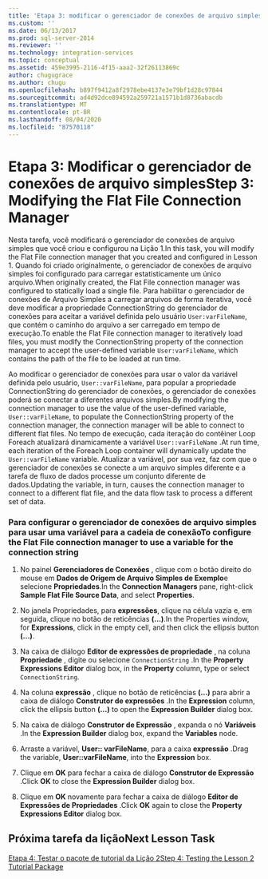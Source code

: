 ```yaml
---
title: 'Etapa 3: modificar o gerenciador de conexões de arquivo simples | Microsoft Docs'
ms.custom: ''
ms.date: 06/13/2017
ms.prod: sql-server-2014
ms.reviewer: ''
ms.technology: integration-services
ms.topic: conceptual
ms.assetid: 459e3995-2116-4f15-aaa2-32f26113869c
author: chugugrace
ms.author: chugu
ms.openlocfilehash: b897f9412a8f2978ebe4137e3e79bf1d28c97844
ms.sourcegitcommit: ad4d92dce894592a259721a1571b1d8736abacdb
ms.translationtype: MT
ms.contentlocale: pt-BR
ms.lasthandoff: 08/04/2020
ms.locfileid: "87570118"
---
```

# <a name="step-3-modifying-the-flat-file-connection-manager"></a><span data-ttu-id="5df07-102">Etapa 3: Modificar o gerenciador de conexões de arquivo simples</span><span class="sxs-lookup"><span data-stu-id="5df07-102">Step 3: Modifying the Flat File Connection Manager</span></span>
  <span data-ttu-id="5df07-103">Nesta tarefa, você modificará o gerenciador de conexões de arquivo simples que você criou e configurou na Lição 1.</span><span class="sxs-lookup"><span data-stu-id="5df07-103">In this task, you will modify the Flat File connection manager that you created and configured in Lesson 1.</span></span> <span data-ttu-id="5df07-104">Quando foi criado originalmente, o gerenciador de conexões de arquivo simples foi configurado para carregar estatisticamente um único arquivo.</span><span class="sxs-lookup"><span data-stu-id="5df07-104">When originally created, the Flat File connection manager was configured to statically load a single file.</span></span> <span data-ttu-id="5df07-105">Para habilitar o gerenciador de conexões de Arquivo Simples a carregar arquivos de forma iterativa, você deve modificar a propriedade ConnectionString do gerenciador de conexões para aceitar a variável definida pelo usuário `User:varFileName`, que contém o caminho do arquivo a ser carregado em tempo de execução.</span><span class="sxs-lookup"><span data-stu-id="5df07-105">To enable the Flat File connection manager to iteratively load files, you must modify the ConnectionString property of the connection manager to accept the user-defined variable `User:varFileName`, which contains the path of the file to be loaded at run time.</span></span>  
  
 <span data-ttu-id="5df07-106">Ao modificar o gerenciador de conexões para usar o valor da variável definida pelo usuário, `User::varFileName`, para popular a propriedade ConnectionString do gerenciador de conexões, o gerenciador de conexões poderá se conectar a diferentes arquivos simples.</span><span class="sxs-lookup"><span data-stu-id="5df07-106">By modifying the connection manager to use the value of the user-defined variable, `User::varFileName`, to populate the ConnectionString property of the connection manager, the connection manager will be able to connect to different flat files.</span></span> <span data-ttu-id="5df07-107">No tempo de execução, cada iteração do contêiner Loop Foreach atualizará dinamicamente a variável `User::varFileName` .</span><span class="sxs-lookup"><span data-stu-id="5df07-107">At run time, each iteration of the Foreach Loop container will dynamically update the `User::varFileName` variable.</span></span> <span data-ttu-id="5df07-108">Atualizar a variável, por sua vez, faz com que o gerenciador de conexões se conecte a um arquivo simples diferente e a tarefa de fluxo de dados processe um conjunto diferente de dados.</span><span class="sxs-lookup"><span data-stu-id="5df07-108">Updating the variable, in turn, causes the connection manager to connect to a different flat file, and the data flow task to process a different set of data.</span></span>  
  
### <a name="to-configure-the-flat-file-connection-manager-to-use-a-variable-for-the-connection-string"></a><span data-ttu-id="5df07-109">Para configurar o gerenciador de conexões de arquivo simples para usar uma variável para a cadeia de conexão</span><span class="sxs-lookup"><span data-stu-id="5df07-109">To configure the Flat File connection manager to use a variable for the connection string</span></span>  
  
1.  <span data-ttu-id="5df07-110">No painel **Gerenciadores de Conexões** , clique com o botão direito do mouse em **Dados de Origem de Arquivo Simples de Exemplo**e selecione **Propriedades**.</span><span class="sxs-lookup"><span data-stu-id="5df07-110">In the **Connection Managers** pane, right-click **Sample Flat File Source Data**, and select **Properties**.</span></span>  
  
2.  <span data-ttu-id="5df07-111">No janela Propriedades, para **expressões**, clique na célula vazia e, em seguida, clique no botão de reticências **(...)**.</span><span class="sxs-lookup"><span data-stu-id="5df07-111">In the Properties window, for **Expressions**, click in the empty cell, and then click the ellipsis button **(...)**.</span></span>  
  
3.  <span data-ttu-id="5df07-112">Na caixa de diálogo **Editor de expressões de propriedade** , na coluna **Propriedade** , digite ou selecione `ConnectionString` .</span><span class="sxs-lookup"><span data-stu-id="5df07-112">In the **Property Expressions Editor** dialog box, in the **Property** column, type or select `ConnectionString`.</span></span>  
  
4.  <span data-ttu-id="5df07-113">Na coluna **expressão** , clique no botão de reticências **(...)** para abrir a caixa de diálogo **Construtor de expressões** .</span><span class="sxs-lookup"><span data-stu-id="5df07-113">In the **Expression** column, click the ellipsis button **(...)** to open the **Expression Builder** dialog box.</span></span>  
  
5.  <span data-ttu-id="5df07-114">Na caixa de diálogo **Construtor de Expressão** , expanda o nó **Variáveis** .</span><span class="sxs-lookup"><span data-stu-id="5df07-114">In the **Expression Builder** dialog box, expand the **Variables** node.</span></span>  
  
6.  <span data-ttu-id="5df07-115">Arraste a variável, **User:: varFileName**, para a caixa **expressão** .</span><span class="sxs-lookup"><span data-stu-id="5df07-115">Drag the variable, **User::varFileName**, into the **Expression** box.</span></span>  
  
7.  <span data-ttu-id="5df07-116">Clique em **OK** para fechar a caixa de diálogo **Construtor de Expressão** .</span><span class="sxs-lookup"><span data-stu-id="5df07-116">Click **OK** to close the **Expression Builder** dialog box.</span></span>  
  
8.  <span data-ttu-id="5df07-117">Clique em **OK** novamente para fechar a caixa de diálogo **Editor de Expressões de Propriedades** .</span><span class="sxs-lookup"><span data-stu-id="5df07-117">Click **OK** again to close the **Property Expressions Editor** dialog box.</span></span>  
  
## <a name="next-lesson-task"></a><span data-ttu-id="5df07-118">Próxima tarefa da lição</span><span class="sxs-lookup"><span data-stu-id="5df07-118">Next Lesson Task</span></span>  
 [<span data-ttu-id="5df07-119">Etapa 4: Testar o pacote de tutorial da Lição 2</span><span class="sxs-lookup"><span data-stu-id="5df07-119">Step 4: Testing the Lesson 2 Tutorial Package</span></span>](../integration-services/lesson-2-4-testing-the-lesson-2-tutorial-package.md)  
  
  
